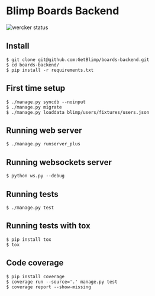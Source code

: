 # Blimp Boards Backend

![wercker status](https://app.wercker.com/status/eee8e64a497f80d5367f9012fd2aff4a "wercker status")

## Install

```
$ git clone git@github.com:GetBlimp/boards-backend.git
$ cd boards-backend/
$ pip install -r requirements.txt
```

## First time setup

```
$ ./manage.py syncdb --noinput
$ ./manage.py migrate
$ ./manage.py loaddata blimp/users/fixtures/users.json
```

## Running web server

```
$ ./manage.py runserver_plus
```

## Running websockets server

```
$ python ws.py --debug
```

## Running tests

```
$ ./manage.py test
```

## Running tests with tox

```
$ pip install tox
$ tox
```

## Code coverage

```
$ pip install coverage
$ coverage run --source='.' manage.py test
$ coverage report --show-missing
```
